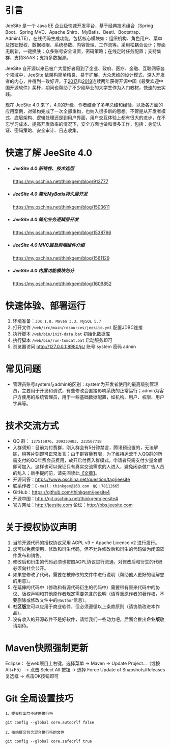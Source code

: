 # 引言

JeeSite 是一个 Java EE 企业级快速开发平台，基于经典技术组合（Spring Boot、Spring MVC、Apache Shiro、MyBatis、Beetl、Bootstrap、AdminLTE），在线代码生成功能，包括核心模块如：组织机构、角色用户、菜单及按钮授权、数据权限、系统参数、内容管理、工作流等。采用松耦合设计；界面无刷新，一键换肤；众多账号安全设置，密码策略；在线定时任务配置；支持集群，支持SAAS；支持多数据源。

JeeSite 自开源以来已被广大爱好者用到了企业、政府、医疗、金融、互联网等各个领域中，JeeSite 依架构简单精良、易于扩展、大众思维的设计模式，深入开发者的内心，并得到一致好评，于[2017](http://www.oschina.net/project/top_cn_2016?sort=1)和[2018](http://www.oschina.net/project/top_cn_2017?sort=1)连续两年获得开源中国《最受欢迎中国开源软件》奖杯，期间也帮助了不少刚毕业的大学生作为入门教材，快速的去实践。

现在 JeeSite 4.0 来了，4.0的升级，作者结合了多年总结和经验，以及各方面的应用案例，对架构完成了一次全部重构，也纳入很多新的思想。不管是从开发者模式、底层架构、逻辑处理还是到用户界面，用户交互体验上都有很大的进步，在不忘学习成本、提高开发效率的情况下，安全方面也做和很多工作，包括：身份认证、密码策略、安全审计、日志收集。

# 快速了解 JeeSite 4.0

* ##### JeeSite 4.0 新特性、技术选型

   <https://my.oschina.net/thinkgem/blog/913777>

* ##### JeeSite 4.0 简化MyBatis持久层开发

   <https://my.oschina.net/thinkgem/blog/1503611>

* ##### JeeSite 4.0 简化业务逻辑层开发

   <https://my.oschina.net/thinkgem/blog/1538766>

* ##### JeeSite 4.0 MVC层及前端组件介绍

   <https://my.oschina.net/thinkgem/blog/1561129>

* ##### JeeSite 4.0 内置功能模块划分

   <https://my.oschina.net/thinkgem/blog/1609852>

# 快速体验、部署运行

1. 环境准备：`JDK 1.8`、`Maven 3.3`、`MySQL 5.7`
2. 打开文件 `/web/src/main/resources/jeesite.yml` 配置JDBC连接
3. 执行脚本 `/web/bin/init-data.bat` 初始化数据库
4. 执行脚本 `/web/bin/run-tomcat.bat` 启动服务即可
5. 浏览器访问 <http://127.0.0.1:8980/js/>  账号 system 密码 admin

# 常见问题

* 管理员账号system与admin的区别：system为开发者使用的最高级别管理员，主要用于开发和调试，有些修改会直接影响系统的正常运行；admin为客户方使用的系统管理员，用于一些基础数据配置，如机构、用户、权限、用户字典等。 

# 技术交流方式

* QQ 群： `127515876`、`209330483`、`223507718` 
* 入群须知：目前为付费群，刚入群会有5分钟禁言，腾讯预设置的，无法解除，稍等片刻即可正常发言；由于群容量有限，为了维持运营千人QQ群的所需支付的QQ年费会员费用，故开启付费入群模式，申请者只需支付少量金额即可加入，这样也可以保证只有真实交流需求的人进入，避免闲杂做广告人员的乱入；新手提问前，请先阅读此[【文章】](http://www.dianbo.org/9238/stone/tiwendezhihui.htm)。
* 开源问答：https://www.oschina.net/question/tag/jeesite
* 联系作者：`E-mail：thinkgem@163.com` &nbsp; `QQ：78112665`
* GitHub：<https://github.com/thinkgem/jeesite4>
* 开源中国：<http://git.oschina.net/thinkgem/jeesite4>
* 官方网址：<http://jeesite.com>  论坛：<http://bbs.jeesite.com>

# 关于授权协议声明

1. 当前开源代码的授权协议采用 AGPL v3 + Apache Licence v2 进行发行。
2. 您可以免费使用、修改和衍生代码，但不允许修改后和衍生的代码做为闭源软件发布和销售。
3. 修改后和衍生的代码必须也按照AGPL协议进行流通，对修改后和衍生的代码必须向社会公开。
4. 如果您修改了代码，需要在被修改的文件中进行说明（帮助他人更好的理解您的用意）。
5. 在延伸的代码中（修改和有源代码衍生的代码中）需要带有原来代码中的协议、版权声明和其他原作者规定需要包含的说明（请尊重原作者的著作权，不要删除或修改文件中的`@author`信息）。
6. **社区版**您可以应用于商业软件，但必须遵循以上条款原则（请协助改进本作品）。
7. 没有收入的开源软件不是好软件，请给我们一些动力吧，后面会推出**企业版**敬请期待。

# Maven快照强制更新

Eclipse： 在web项目上右键，选择菜单 -> Maven -> Update Project...（或按Alt+F5） -> 点击 Select All 按钮 -> 选择 Force Update of Snapshots/Releases 复选框 -> 点击OK按钮即可

# Git 全局设置技巧

```
1、提交检出均不转换换行符

git config --global core.autocrlf false

2、拒绝提交包含混合换行符的文件

git config --global core.safecrlf true
```